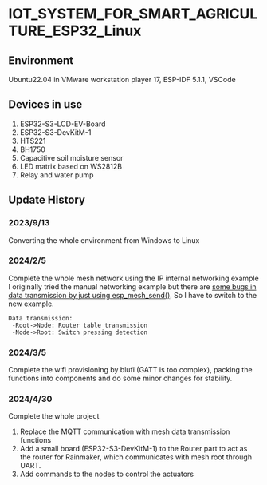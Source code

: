 # IOT_SYSTEM_FOR_SMART_AGRICULTURE_ESP32_Linux

## Environment

Ubuntu22.04 in VMware workstation player 17, ESP-IDF 5.1.1, VSCode

## Devices in use

1.  ESP32-S3-LCD-EV-Board
2.  ESP32-S3-DevKitM-1
3.  HTS221
4.  BH1750
5.  Capacitive soil moisture sensor
6.  LED matrix based on WS2812B
7.  Relay and water pump

## Update History

### 2023/9/13

Converting the whole environment from Windows to Linux

### 2024/2/5

Complete the whole mesh network using the IP internal networking example
I originally tried the manual networking example but there are [some bugs in data transmission by just using esp_mesh_send()](ref:https://esp32.com/viewtopic.php?t=9181). So I have to switch to the new example.
```
Data transmission: 
 -Root->Node: Router table transmission
 -Node->Root: Switch pressing detection
```
### 2024/3/5

Complete the wifi provisioning by blufi (GATT is too complex), packing the functions into components and do some minor changes for stability.

### 2024/4/30

Complete the whole project
1. Replace the MQTT communication with mesh data transmission functions
2. Add a small board (ESP32-S3-DevKitM-1) to the Router part to act as the router for Rainmaker, which communicates with mesh root through UART.
3. Add commands to the nodes to control the actuators

